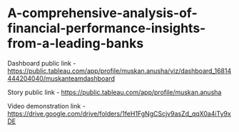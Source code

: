 # A-comprehensive-analysis-of-financial-performance-insights-from-a-leading-banks


Dashboard public link - https://public.tableau.com/app/profile/muskan.anusha/viz/dashboard_16814444204040/muskanteamdashboard

Story public link - https://public.tableau.com/app/profile/muskan.anusha

Video demonstration link - https://drive.google.com/drive/folders/1feH1FgNgCScjv9asZd_qqX0a4iTy9xDE
